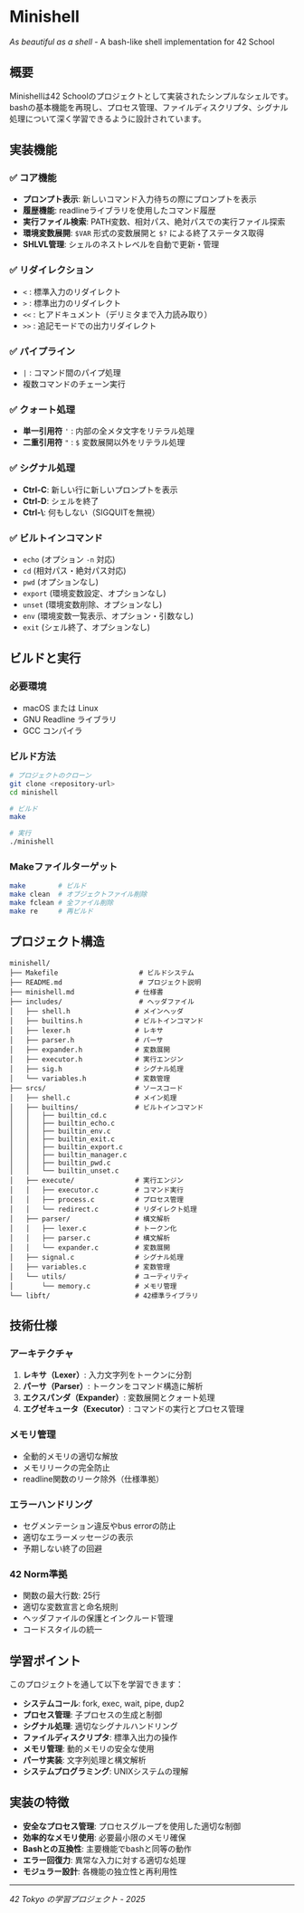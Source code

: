 # Minishell

*As beautiful as a shell* - A bash-like shell implementation for 42 School

## 概要

Minishellは42 Schoolのプロジェクトとして実装されたシンプルなシェルです。bashの基本機能を再現し、プロセス管理、ファイルディスクリプタ、シグナル処理について深く学習できるように設計されています。

## 実装機能

### ✅ コア機能
- **プロンプト表示**: 新しいコマンド入力待ちの際にプロンプトを表示
- **履歴機能**: readlineライブラリを使用したコマンド履歴
- **実行ファイル検索**: PATH変数、相対パス、絶対パスでの実行ファイル探索
- **環境変数展開**: `$VAR` 形式の変数展開と `$?` による終了ステータス取得
- **SHLVL管理**: シェルのネストレベルを自動で更新・管理

### ✅ リダイレクション
- `<` : 標準入力のリダイレクト
- `>` : 標準出力のリダイレクト  
- `<<` : ヒアドキュメント（デリミタまで入力読み取り）
- `>>` : 追記モードでの出力リダイレクト

### ✅ パイプライン
- `|` : コマンド間のパイプ処理
- 複数コマンドのチェーン実行

### ✅ クォート処理
- **単一引用符** `'` : 内部の全メタ文字をリテラル処理
- **二重引用符** `"` : `$` 変数展開以外をリテラル処理

### ✅ シグナル処理
- **Ctrl-C**: 新しい行に新しいプロンプトを表示
- **Ctrl-D**: シェルを終了
- **Ctrl-\\**: 何もしない（SIGQUITを無視）

### ✅ ビルトインコマンド
- `echo` (オプション `-n` 対応)
- `cd` (相対パス・絶対パス対応)
- `pwd` (オプションなし)
- `export` (環境変数設定、オプションなし)
- `unset` (環境変数削除、オプションなし)
- `env` (環境変数一覧表示、オプション・引数なし)
- `exit` (シェル終了、オプションなし)

## ビルドと実行

### 必要環境
- macOS または Linux
- GNU Readline ライブラリ
- GCC コンパイラ

### ビルド方法
```bash
# プロジェクトのクローン
git clone <repository-url>
cd minishell

# ビルド
make

# 実行
./minishell
```

### Makeファイルターゲット
```bash
make        # ビルド
make clean  # オブジェクトファイル削除
make fclean # 全ファイル削除
make re     # 再ビルド
```

## プロジェクト構造

```
minishell/
├── Makefile                    # ビルドシステム
├── README.md                   # プロジェクト説明
├── minishell.md               # 仕様書
├── includes/                   # ヘッダファイル
│   ├── shell.h                # メインヘッダ
│   ├── builtins.h             # ビルトインコマンド
│   ├── lexer.h                # レキサ
│   ├── parser.h               # パーサ
│   ├── expander.h             # 変数展開
│   ├── executor.h             # 実行エンジン
│   ├── sig.h                  # シグナル処理
│   └── variables.h            # 変数管理
├── srcs/                      # ソースコード
│   ├── shell.c                # メイン処理
│   ├── builtins/              # ビルトインコマンド
│   │   ├── builtin_cd.c
│   │   ├── builtin_echo.c
│   │   ├── builtin_env.c
│   │   ├── builtin_exit.c
│   │   ├── builtin_export.c
│   │   ├── builtin_manager.c
│   │   ├── builtin_pwd.c
│   │   └── builtin_unset.c
│   ├── execute/               # 実行エンジン
│   │   ├── executor.c         # コマンド実行
│   │   ├── process.c          # プロセス管理
│   │   └── redirect.c         # リダイレクト処理
│   ├── parser/                # 構文解析
│   │   ├── lexer.c            # トークン化
│   │   ├── parser.c           # 構文解析
│   │   └── expander.c         # 変数展開
│   ├── signal.c               # シグナル処理
│   ├── variables.c            # 変数管理
│   └── utils/                 # ユーティリティ
│       └── memory.c           # メモリ管理
└── libft/                     # 42標準ライブラリ
```

## 技術仕様

### アーキテクチャ
1. **レキサ（Lexer）**: 入力文字列をトークンに分割
2. **パーサ（Parser）**: トークンをコマンド構造に解析
3. **エクスパンダ（Expander）**: 変数展開とクォート処理
4. **エグゼキュータ（Executor）**: コマンドの実行とプロセス管理

### メモリ管理
- 全動的メモリの適切な解放
- メモリリークの完全防止
- readline関数のリーク除外（仕様準拠）

### エラーハンドリング
- セグメンテーション違反やbus errorの防止
- 適切なエラーメッセージの表示
- 予期しない終了の回避

### 42 Norm準拠
- 関数の最大行数: 25行
- 適切な変数宣言と命名規則
- ヘッダファイルの保護とインクルード管理
- コードスタイルの統一

## 学習ポイント

このプロジェクトを通して以下を学習できます：

- **システムコール**: fork, exec, wait, pipe, dup2
- **プロセス管理**: 子プロセスの生成と制御
- **シグナル処理**: 適切なシグナルハンドリング
- **ファイルディスクリプタ**: 標準入出力の操作
- **メモリ管理**: 動的メモリの安全な使用
- **パーサ実装**: 文字列処理と構文解析
- **システムプログラミング**: UNIXシステムの理解

## 実装の特徴

- **安全なプロセス管理**: プロセスグループを使用した適切な制御
- **効率的なメモリ使用**: 必要最小限のメモリ確保
- **Bashとの互換性**: 主要機能でbashと同等の動作
- **エラー回復力**: 異常な入力に対する適切な処理
- **モジュラー設計**: 各機能の独立性と再利用性

---

*42 Tokyo の学習プロジェクト - 2025*